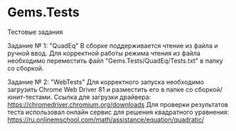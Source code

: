 # Gems.Tests
Тестовые задания

Задание № 1: "QuadEq"
В сборке поддерживается чтение из файла и ручной ввод.
Для корректной работы режима чтения из файла необходимо переместить файл "Gems.Tests/QuadEq/Tests.txt" в папку со сборкой. 


Задание № 2: "WebTests"
Для корректного запуска необходимо загрузить Chrome Web Driver 81 и разместить его в папке со сборкой/юнит-тестами.
Ссылка для загрузки драйвера: https://chromedriver.chromium.org/downloads
Для проверки результатов теста использовал онлайн сервис для решения квадратного уравнения:
https://ru.onlinemschool.com/math/assistance/equation/quadratic/
